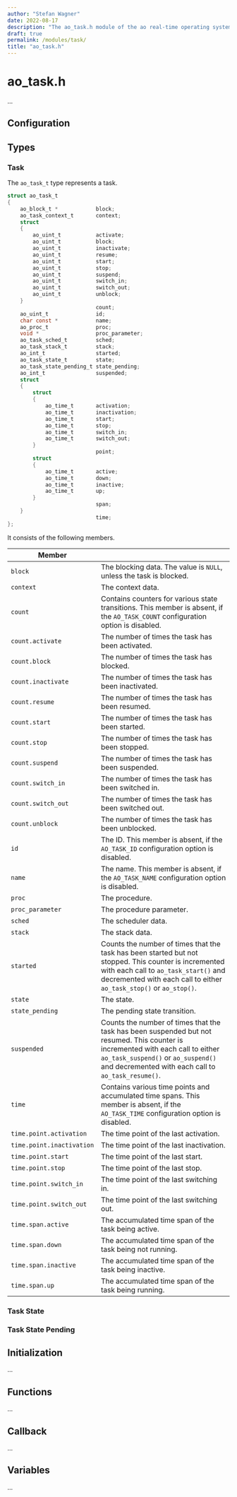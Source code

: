 ```yaml
---
author: "Stefan Wagner"
date: 2022-08-17
description: "The ao_task.h module of the ao real-time operating system."
draft: true
permalink: /modules/task/
title: "ao_task.h"
---
```


# ao_task.h

...

## Configuration

## Types

### Task

The `ao_task_t` type represents a task.

```c
struct ao_task_t
{
    ao_block_t *            block;
    ao_task_context_t       context;
    struct
    {
        ao_uint_t           activate;
        ao_uint_t           block;
        ao_uint_t           inactivate;
        ao_uint_t           resume;
        ao_uint_t           start;
        ao_uint_t           stop;
        ao_uint_t           suspend;
        ao_uint_t           switch_in;
        ao_uint_t           switch_out;
        ao_uint_t           unblock;
    }
                            count;
    ao_uint_t               id;
    char const *            name;
    ao_proc_t               proc;
    void *                  proc_parameter;
    ao_task_sched_t         sched;
    ao_task_stack_t         stack;
    ao_int_t                started;
    ao_task_state_t         state;
    ao_task_state_pending_t state_pending;
    ao_int_t                suspended;
    struct
    {
        struct
        {
            ao_time_t       activation;
            ao_time_t       inactivation;
            ao_time_t       start;
            ao_time_t       stop;
            ao_time_t       switch_in;
            ao_time_t       switch_out;
        }
                            point;
        struct
        {
            ao_time_t       active;
            ao_time_t       down;
            ao_time_t       inactive;
            ao_time_t       up;
        }
                            span;
    }
                            time;
};
```

It consists of the following members.

| Member | |
|--------|-|
| `block` | The blocking data. The value is `NULL`, unless the task is blocked. |
| `context` | The context data. |
| `count` | Contains counters for various state transitions. This member is absent, if the `AO_TASK_COUNT` configuration option is disabled. |
| `count.activate` | The number of times the task has been activated. |
| `count.block` | The number of times the task has blocked. |
| `count.inactivate` | The number of times the task has been inactivated. |
| `count.resume` | The number of times the task has been resumed. |
| `count.start` | The number of times the task has been started. |
| `count.stop` | The number of times the task has been stopped. |
| `count.suspend` | The number of times the task has been suspended. |
| `count.switch_in` | The number of times the task has been switched in. |
| `count.switch_out` | The number of times the task has been switched out. |
| `count.unblock` | The number of times the task has been unblocked. |
| `id` | The ID. This member is absent, if the `AO_TASK_ID` configuration option is disabled. |
| `name` | The name. This member is absent, if the `AO_TASK_NAME` configuration option is disabled. |
| `proc` | The procedure. |
| `proc_parameter` | The procedure parameter. |
| `sched` | The scheduler data. |
| `stack` | The stack data. |
| `started` | Counts the number of times that the task has been started but not stopped. This counter is incremented with each call to `ao_task_start()` and decremented with each call to either `ao_task_stop()` or `ao_stop()`. |
| `state` | The state. |
| `state_pending` | The pending state transition. |
| `suspended` | Counts the number of times that the task has been suspended but not resumed. This counter is incremented with each call to either `ao_task_suspend()` or `ao_suspend()` and decremented with each call to `ao_task_resume()`. |
| `time` | Contains various time points and accumulated time spans. This member is absent, if the `AO_TASK_TIME` configuration option is disabled. |
| `time.point.activation` | The time point of the last activation. |
| `time.point.inactivation` | The time point of the last inactivation. |
| `time.point.start` | The time point of the last start. |
| `time.point.stop` | The time point of the last stop. |
| `time.point.switch_in` | The time point of the last switching in. |
| `time.point.switch_out` | The time point of the last switching out. |
| `time.span.active` | The accumulated time span of the task being active. |
| `time.span.down` | The accumulated time span of the task being not running. |
| `time.span.inactive` | The accumulated time span of the task being inactive. |
| `time.span.up` | The accumulated time span of the task being running. |

### Task State

### Task State Pending

## Initialization

...

## Functions

... 

## Callback

...

## Variables

...

